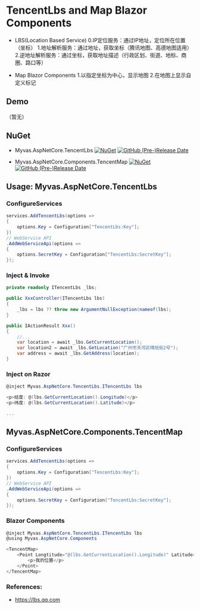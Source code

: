 # TencentLbs and Map Blazor Components
* LBS(Location Based Service)
0.IP定位服务：通过IP地址，定位所在位置（坐标）
1.地址解析服务：通过地址，获取坐标（腾讯地图、高德地图适用）
2.逆地址解析服务：通过坐标，获取地址描述（行政区划、街道、地标、商圈、路口等）

* Map Blazor Components
1.以指定坐标为中心，显示地图
2.在地图上显示自定义标记

## Demo
（暂无）

## NuGet
* Myvas.AspNetCore.TencentLbs
[![NuGet](https://img.shields.io/nuget/v/Myvas.AspNetCore.TencentLbs.svg)](https://www.nuget.org/packages/Myvas.AspNetCore.TencentLbs) [![GitHub (Pre-)Release Date](https://img.shields.io/github/release-date-pre/myvas/AspNetCore.TencentLbs?label=github)](https://github.com/myvas/AspNetCore.TencentLbs)

* Myvas.AspNetCore.Components.TencentMap
[![NuGet](https://img.shields.io/nuget/v/Myvas.AspNetCore.Components.TencentMap.svg)](https://www.nuget.org/packages/Myvas.AspNetCore.Components.TencentMap) [![GitHub (Pre-)Release Date](https://img.shields.io/github/release-date-pre/myvas/AspNetCore.TencentLbs?label=github)](https://github.com/myvas/AspNetCore.TencentLbs)

## Usage: Myvas.AspNetCore.TencentLbs
### ConfigureServices
```csharp
services.AddTencentLbs(options =>
{
    options.Key = Configuration["TencentLbs:Key"];
})
// WebService API
.AddWebServiceApi(options =>
{
    options.SecretKey = Configuration["TencentLbs:SecretKey"];
});
```

### Inject & Invoke
```csharp
private readonly ITencentLbs _lbs;

public XxxController(ITencentLbs lbs)
{
    _lbs = lbs ?? throw new ArgumentNullException(nameof(lbs);
}

public IActionResult Xxx()
{
    //...
    var location = await _lbs.GetCurrentLocation();
    var location2 = await _lbs.GetLocation("广州市天河区晴旭街2号");
    var address = await _lbs.GetAddress(location);
}
```

### Inject on Razor
```csharp
@inject Myvas.AspNetCore.TencentLbs.ITencentLbs lbs

<p>经度: @(lbs.GetCurrentLocation().Longitude)</p>
<p>纬度: @(lbs.GetCurrentLocation().Latitude)</p>

...
```

## Myvas.AspNetCore.Components.TencentMap

### ConfigureServices
```csharp
services.AddTencentLbs(options =>
{
    options.Key = Configuration["TencentLbs:Key"];
})
// WebService API
.AddWebServiceApi(options =>
{
    options.SecretKey = Configuration["TencentLbs:SecretKey"];
});
```

### Blazor Components
```csharp
@inject Myvas.AspNetCore.TencentLbs.ITencentLbs lbs
@using Myvas.AspNetCore.Components

<TencentMap>
    <Point Longtitude="@(lbs.GetCurrentLocation().Longitude)" Latitude="@(lbs.GetCurrentLocation().Latitude)">
        <p>我的位置</p>
    </Point>
</TencentMap>
```

### References:
- https://lbs.qq.com
